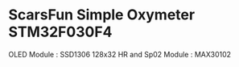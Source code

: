 # ScarsFun Simple Oxymeter STM32F030F4 

OLED Module : SSD1306 128x32
HR and Sp02 Module : MAX30102